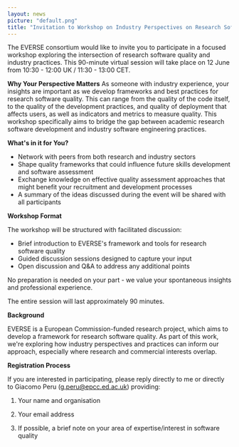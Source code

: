 ```yaml
---
layout: news
picture: "default.png"
title: "Invitation to Workshop on Industry Perspectives on Research Software Quality"
---
```


The EVERSE consortium would like to invite you to participate in a focused workshop exploring the intersection of research software quality and industry practices. This 90-minute virtual session will take place on 12 June from 10:30 - 12:00 UK / 11:30 - 13:00 CET.

**Why Your Perspective Matters**
As someone with industry experience, your insights are important as we develop frameworks and best practices for research software quality. This can range from the quality of the code itself, to the quality of the development practices, and quality of deployment that affects users, as well as indicators and metrics to measure quality. This workshop specifically aims to bridge the gap between academic research software development and industry software engineering practices.

**What's in it for You?**

- Network with peers from both research and industry sectors
- Shape quality frameworks that could influence future skills development and software assessment
- Exchange knowledge on effective quality assessment approaches that might benefit your recruitment and development processes
- A summary of the ideas discussed during the event will be shared with all participants

**Workshop Format**

The workshop will be structured with facilitated discussion:
- Brief introduction to EVERSE's framework and tools for research software quality
- Guided discussion sessions designed to capture your input
- Open discussion and Q&A to address any additional points

No preparation is needed on your part - we value your spontaneous insights and professional experience.

The entire session will last approximately 90 minutes.

**Background**

EVERSE is a European Commission-funded research project, which aims to develop a framework for research software quality. As part of this work, we're exploring how industry perspectives and practices can inform our approach, especially where research and commercial interests overlap.

**Registration Process**

If you are interested in participating, please reply directly to me or directly to Giacomo Peru (g.peru@epcc.ed.ac.uk) providing:

1. Your name and organisation

2. Your email address

3. If possible, a brief note on your area of expertise/interest in software quality